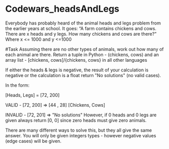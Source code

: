 # Codewars_headsAndLegs
Everybody has probably heard of the animal heads and legs problem from the earlier years at school. It goes:
“A farm contains chickens and cows. There are x heads and y legs. How many chickens and cows are there?”
Where x <= 1000 and y <=1000

#Task
Assuming there are no other types of animals, work out how many of each animal are there.
Return a tuple in Python - (chickens, cows) and an array list - [chickens, cows]/{chickens, cows} in all other languages

If either the heads & legs is negative, the result of your calculation is negative or the calculation is a float return "No solutions" (no valid cases).

In the form:

[Heads, Legs] = [72, 200]

 VALID - [72, 200] =>             [44 , 28]
                              [Chickens, Cows]

INVALID - [72, 201] => "No solutions"
However, if 0 heads and 0 legs are given always return [0, 0] since zero heads must give zero animals.

There are many different ways to solve this, but they all give the same answer.
 You will only be given integers types - however negative values (edge cases) will be given.


